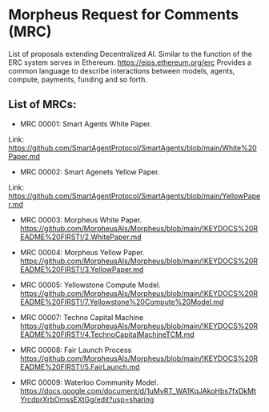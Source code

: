 # Morpheus Request for Comments (MRC)
List of proposals extending Decentralized AI. Similar to the function of the ERC system serves in Ethereum. https://eips.ethereum.org/erc Provides a common language to describe interactions between models, agents, compute, payments, funding and so forth.

## List of MRCs:
- MRC 00001: Smart Agents White Paper.

Link: https://github.com/SmartAgentProtocol/SmartAgents/blob/main/White%20Paper.md

- MRC 00002: Smart Agenets Yellow Paper.

Link: https://github.com/SmartAgentProtocol/SmartAgents/blob/main/YellowPaper.md

- MRC 00003: Morpheus White Paper.
https://github.com/MorpheusAIs/Morpheus/blob/main/!KEYDOCS%20README%20FIRST!/2.WhitePaper.md

- MRC 00004: Morpheus Yellow Paper.
https://github.com/MorpheusAIs/Morpheus/blob/main/!KEYDOCS%20README%20FIRST!/3.YellowPaper.md

- MRC 00005: Yellowstone Compute Model.
https://github.com/MorpheusAIs/Morpheus/blob/main/!KEYDOCS%20README%20FIRST!/7.Yellowstone%20Compute%20Model.md 

- MRC 00007: Techno Capital Machine
https://github.com/MorpheusAIs/Morpheus/blob/main/!KEYDOCS%20README%20FIRST!/4.TechnoCapitalMachineTCM.md

- MRC 00008: Fair Launch Process
https://github.com/MorpheusAIs/Morpheus/blob/main/!KEYDOCS%20README%20FIRST!/5.FairLaunch.md

- MRC 00009: Waterloo Community Model.
https://docs.google.com/document/d/1uMvRT_WA1KqJAkoHbs7fxDkMtYrcdprXrbOmssEXtGg/edit?usp=sharing
